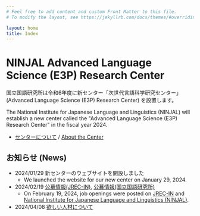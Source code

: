 ```yaml
---
# Feel free to add content and custom Front Matter to this file.
# To modify the layout, see https://jekyllrb.com/docs/themes/#overriding-theme-defaults

layout: home
title: Index
---
```

# NINJAL Advanced Language Science (E3P) Research Center

国立国語研究所は令和6年度に新センター「次世代言語科学研究センター」(Advanced Language Science (E3P) Research Center) を設置します。

The National Institute for Japanese Language and Linguistics (NINJAL) will establish a new center called the "Advanced Language Science (E3P) Research Center" in the fiscal year 2024.

- [センターについて](about_ja.html) / [About the Center](about_en.html)


## お知らせ (News)

- 2024/01/29 新センターのウェブサイトを開設しました
  - We launched the website for our new center on January 29, 2024.
- 2024/02/19 [公募情報(JREC-IN)](https://jrecin.jst.go.jp/seek/SeekJorDetail?id=D124021167), [公募情報(国立国語研究所)](https://www.ninjal.ac.jp/info/jobs/)
  - On February 19, 2024, job openings were posted on [JREC-IN](https://jrecin.jst.go.jp/seek/SeekJorDetail?id=D124021167) and [National Institute for Japanese Language and Linguistics (NINJAL)](https://www.ninjal.ac.jp/english/info/jobs/).
- 2024/04/08 [欲しい人材について](hr.html)

